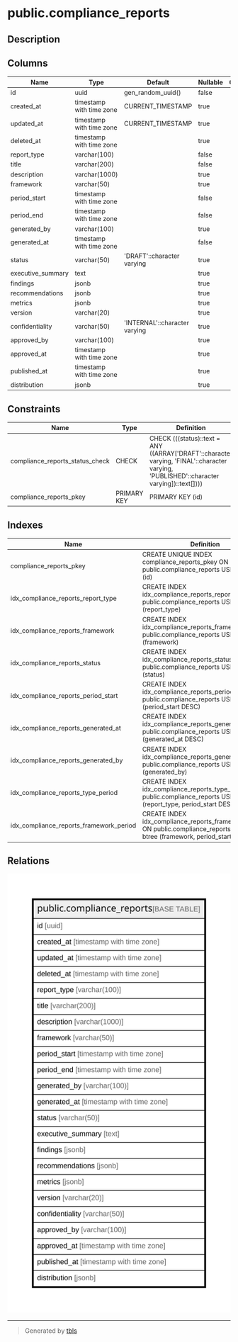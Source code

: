# public.compliance_reports

## Description

## Columns

| Name | Type | Default | Nullable | Children | Parents | Comment |
| ---- | ---- | ------- | -------- | -------- | ------- | ------- |
| id | uuid | gen_random_uuid() | false |  |  |  |
| created_at | timestamp with time zone | CURRENT_TIMESTAMP | true |  |  |  |
| updated_at | timestamp with time zone | CURRENT_TIMESTAMP | true |  |  |  |
| deleted_at | timestamp with time zone |  | true |  |  |  |
| report_type | varchar(100) |  | false |  |  |  |
| title | varchar(200) |  | false |  |  |  |
| description | varchar(1000) |  | true |  |  |  |
| framework | varchar(50) |  | true |  |  |  |
| period_start | timestamp with time zone |  | false |  |  |  |
| period_end | timestamp with time zone |  | false |  |  |  |
| generated_by | varchar(100) |  | true |  |  |  |
| generated_at | timestamp with time zone |  | false |  |  |  |
| status | varchar(50) | 'DRAFT'::character varying | true |  |  |  |
| executive_summary | text |  | true |  |  |  |
| findings | jsonb |  | true |  |  |  |
| recommendations | jsonb |  | true |  |  |  |
| metrics | jsonb |  | true |  |  |  |
| version | varchar(20) |  | true |  |  |  |
| confidentiality | varchar(50) | 'INTERNAL'::character varying | true |  |  |  |
| approved_by | varchar(100) |  | true |  |  |  |
| approved_at | timestamp with time zone |  | true |  |  |  |
| published_at | timestamp with time zone |  | true |  |  |  |
| distribution | jsonb |  | true |  |  |  |

## Constraints

| Name | Type | Definition |
| ---- | ---- | ---------- |
| compliance_reports_status_check | CHECK | CHECK (((status)::text = ANY ((ARRAY['DRAFT'::character varying, 'FINAL'::character varying, 'PUBLISHED'::character varying])::text[]))) |
| compliance_reports_pkey | PRIMARY KEY | PRIMARY KEY (id) |

## Indexes

| Name | Definition |
| ---- | ---------- |
| compliance_reports_pkey | CREATE UNIQUE INDEX compliance_reports_pkey ON public.compliance_reports USING btree (id) |
| idx_compliance_reports_report_type | CREATE INDEX idx_compliance_reports_report_type ON public.compliance_reports USING btree (report_type) |
| idx_compliance_reports_framework | CREATE INDEX idx_compliance_reports_framework ON public.compliance_reports USING btree (framework) |
| idx_compliance_reports_status | CREATE INDEX idx_compliance_reports_status ON public.compliance_reports USING btree (status) |
| idx_compliance_reports_period_start | CREATE INDEX idx_compliance_reports_period_start ON public.compliance_reports USING btree (period_start DESC) |
| idx_compliance_reports_generated_at | CREATE INDEX idx_compliance_reports_generated_at ON public.compliance_reports USING btree (generated_at DESC) |
| idx_compliance_reports_generated_by | CREATE INDEX idx_compliance_reports_generated_by ON public.compliance_reports USING btree (generated_by) |
| idx_compliance_reports_type_period | CREATE INDEX idx_compliance_reports_type_period ON public.compliance_reports USING btree (report_type, period_start DESC) |
| idx_compliance_reports_framework_period | CREATE INDEX idx_compliance_reports_framework_period ON public.compliance_reports USING btree (framework, period_start DESC) |

## Relations

![er](public.compliance_reports.svg)

---

> Generated by [tbls](https://github.com/k1LoW/tbls)

